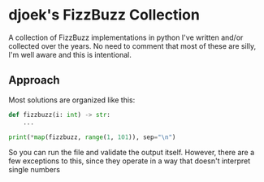 # djoek's FizzBuzz Collection

A collection of FizzBuzz implementations in python I've written and/or collected over the years. 
No need to comment that most of these are silly, I'm well aware and this is intentional. 

## Approach

Most solutions are organized like this:

```python
def fizzbuzz(i: int) -> str: 
    ...

print(*map(fizzbuzz, range(1, 101)), sep="\n")
```

So you can run the file and validate the output itself.
However, there are a few exceptions to this, since they operate in a way that doesn't interpret single numbers


